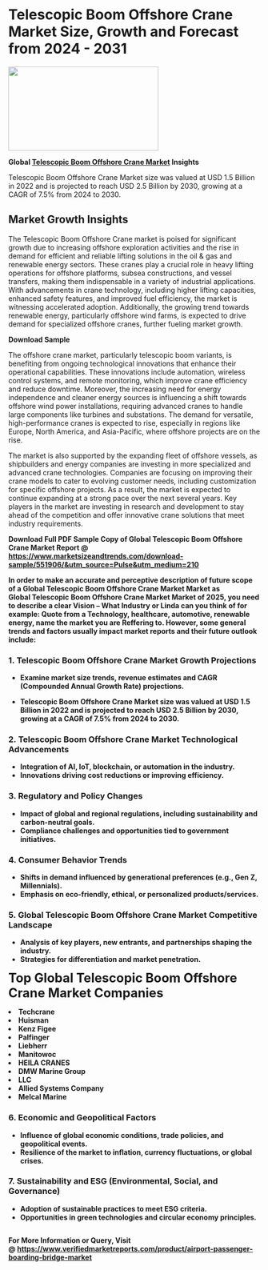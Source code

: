 <H1>Telescopic Boom Offshore Crane Market Size, Growth and Forecast from 2024 - 2031</H1><img class="aligncenter size-medium wp-image-584254" src="https://thirdeyenews.in/wp-content/uploads/2024/09/Global-Market-Research-300x168.jpeg" alt="" width="300" height="168" /><p><strong>Global&nbsp;<a href="https://www.marketsizeandtrends.com/download-sample/551906/&amp;utm_source=Pulse&amp;utm_medium=210">Telescopic Boom Offshore Crane Market</a> Insights</strong></p><p>Telescopic Boom Offshore Crane Market size was valued at USD 1.5 Billion in 2022 and is projected to reach USD 2.5 Billion by 2030, growing at a CAGR of 7.5% from 2024 to 2030.</p><p><h2>Market Growth Insights</h2> <p>The Telescopic Boom Offshore Crane market is poised for significant growth due to increasing offshore exploration activities and the rise in demand for efficient and reliable lifting solutions in the oil & gas and renewable energy sectors. These cranes play a crucial role in heavy lifting operations for offshore platforms, subsea constructions, and vessel transfers, making them indispensable in a variety of industrial applications. With advancements in crane technology, including higher lifting capacities, enhanced safety features, and improved fuel efficiency, the market is witnessing accelerated adoption. Additionally, the growing trend towards renewable energy, particularly offshore wind farms, is expected to drive demand for specialized offshore cranes, further fueling market growth.</p> <p><strong>Download Sample</strong></p> <p>The offshore crane market, particularly telescopic boom variants, is benefiting from ongoing technological innovations that enhance their operational capabilities. These innovations include automation, wireless control systems, and remote monitoring, which improve crane efficiency and reduce downtime. Moreover, the increasing need for energy independence and cleaner energy sources is influencing a shift towards offshore wind power installations, requiring advanced cranes to handle large components like turbines and substations. The demand for versatile, high-performance cranes is expected to rise, especially in regions like Europe, North America, and Asia-Pacific, where offshore projects are on the rise.</p> <p>The market is also supported by the expanding fleet of offshore vessels, as shipbuilders and energy companies are investing in more specialized and advanced crane technologies. Companies are focusing on improving their crane models to cater to evolving customer needs, including customization for specific offshore projects. As a result, the market is expected to continue expanding at a strong pace over the next several years. Key players in the market are investing in research and development to stay ahead of the competition and offer innovative crane solutions that meet industry requirements.</p> <p><strong></p><p><span class=""><strong>Download Full PDF Sample Copy of Global Telescopic Boom Offshore Crane Market Report</strong> @ <a href="https://www.marketsizeandtrends.com/download-sample/551906/&amp;utm_source=Pulse&amp;utm_medium=210" target="_blank">https://www.marketsizeandtrends.com/download-sample/551906/&amp;utm_source=Pulse&amp;utm_medium=210</a></span></p><p>In order to make an accurate and perceptive description of future scope of a Global&nbsp;Telescopic Boom Offshore Crane Market Market as Global&nbsp;Telescopic Boom Offshore Crane Market Market of 2025, you need to describe a clear Vision &ndash; What Industry or Linda can you think of for example: Quote from a Technology, healthcare, automotive, renewable energy, name the market you are Reffering to. However, some general trends and factors usually impact market reports and their future outlook include:</p><h3>1.&nbsp;<strong>Telescopic Boom Offshore Crane Market Growth Projections</strong></h3><ul><li>Examine market size trends, revenue estimates and CAGR (Compounded Annual Growth Rate) projections.</li><li><p>Telescopic Boom Offshore Crane Market size was valued at USD 1.5 Billion in 2022 and is projected to reach USD 2.5 Billion by 2030, growing at a CAGR of 7.5% from 2024 to 2030.</p></li></ul><h3>2.&nbsp;<strong>Telescopic Boom Offshore Crane Market Technological Advancements</strong></h3><ul><li>Integration of AI, IoT, blockchain, or automation in the industry.</li><li>Innovations driving cost reductions or improving efficiency.</li></ul><h3>3.&nbsp;<strong>Regulatory and Policy Changes</strong></h3><ul><li>Impact of global and regional regulations, including sustainability and carbon-neutral goals.</li><li>Compliance challenges and opportunities tied to government initiatives.</li></ul><h3>4.&nbsp;<strong>Consumer Behavior Trends</strong></h3><ul><li>Shifts in demand influenced by generational preferences (e.g., Gen Z, Millennials).</li><li>Emphasis on eco-friendly, ethical, or personalized products/services.</li></ul><h3>5.&nbsp;<strong>Global Telescopic Boom Offshore Crane Market Competitive Landscape</strong></h3><ul><li>Analysis of key players, new entrants, and partnerships shaping the industry.</li><li>Strategies for differentiation and market penetration.</li></ul><p data-pm-slice="1 1 []"><span style="color: inherit; font-family: inherit; font-size: 25px;">Top Global Telescopic Boom Offshore Crane Market Companies</span></p><div class="" data-test-id=""><p><li>Techcrane</li><li> Huisman</li><li> Kenz Figee</li><li> Palfinger</li><li> Liebherr</li><li> Manitowoc</li><li> HEILA CRANES</li><li> DMW Marine Group</li><li> LLC</li><li> Allied Systems Company</li><li> Melcal Marine</li></p></div><h3>6.&nbsp;<strong>Economic and Geopolitical Factors</strong></h3><ul><li>Influence of global economic conditions, trade policies, and geopolitical events.</li><li>Resilience of the market to inflation, currency fluctuations, or global crises.</li></ul><h3>7.&nbsp;<strong>Sustainability and ESG (Environmental, Social, and Governance)</strong></h3><ul><li>Adoption of sustainable practices to meet ESG criteria.</li><li>Opportunities in green technologies and circular economy principles.</li></ul><h2><strong style="font-size: 14px;">For More Information or Query, Visit @&nbsp;</strong><a style="background-color: #ffffff; font-size: 14px;" href="https://www.marketsizeandtrends.com/report/telescopic-boom-offshore-crane-market/" target="_blank">https://www.verifiedmarketreports.com/product/airport-passenger-boarding-bridge-market</a></h2>
